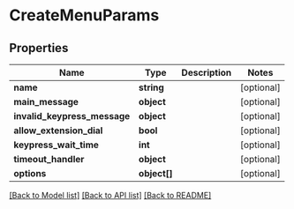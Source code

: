 # CreateMenuParams

## Properties
Name | Type | Description | Notes
------------ | ------------- | ------------- | -------------
**name** | **string** |  | [optional] 
**main_message** | **object** |  | [optional] 
**invalid_keypress_message** | **object** |  | [optional] 
**allow_extension_dial** | **bool** |  | [optional] 
**keypress_wait_time** | **int** |  | [optional] 
**timeout_handler** | **object** |  | [optional] 
**options** | **object[]** |  | [optional] 

[[Back to Model list]](../README.md#documentation-for-models) [[Back to API list]](../README.md#documentation-for-api-endpoints) [[Back to README]](../README.md)


